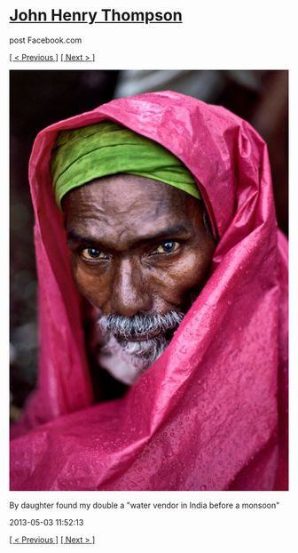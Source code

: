 # [John Henry Thompson](../README.md)
post Facebook.com

[[ < Previous ]](2013-05-07-8.md) [[ Next > ]](2013-04-07-1.md)

[![](../media/2013-05-03/Timeline-Photos-By-daughter-found-my-double-a-water-vendor-in-In.jpg)](../README.md)

By daughter found my double a "water vendor in India before a monsoon"

2013-05-03 11:52:13

[[ < Previous ]](2013-05-07-8.md) [[ Next > ]](2013-04-07-1.md)